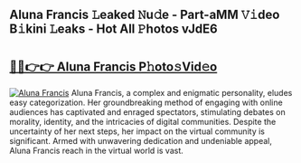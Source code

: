 ## Aluna Francis 𝙻eaked 𝙽u𝚍e - Part-aMM 𝚅𝚒deo B𝚒kini 𝙻eaks - Hot All 𝙿hotos vJdE6

# <h2><a href="http://ld0mof.urlbe.top/?page=Aluna+Francis">🔗🔗👉👉 Aluna Francis P𝚑oto𝚜Vid𝚎o</a></h2>

[![Aluna Francis](https://i.imgur.com/eBuTRDB.gif)](http://ld0mof.urlbe.top/?page=Aluna+Francis)
Aluna Francis, a complex and enigmatic personality, eludes easy categorization. Her groundbreaking method of engaging with online audiences has captivated and enraged spectators, stimulating debates on morality, identity, and the intricacies of digital communities. Despite the uncertainty of her next steps, her impact on the virtual community is significant. Armed with unwavering dedication and undeniable appeal, Aluna Francis reach in the virtual world is vast.
